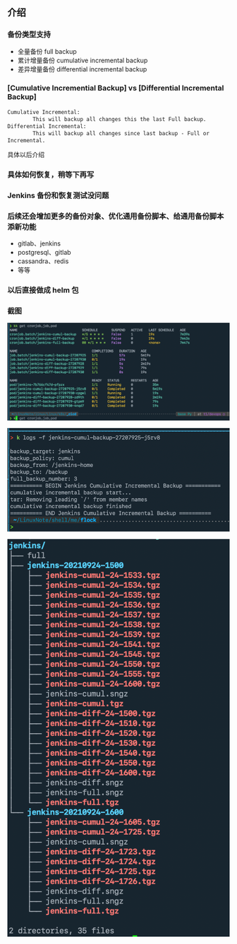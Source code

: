## 介绍

### 备份类型支持

- 全量备份 full backup
- 累计增量备份 cumulative incremental backup
- 差异增量备份 differential incremental backup

### [Cumulative Incremential Backup] vs [Differential Incremental Backup]

```
Cumulative Incremental:
		This will backup all changes this the last Full backup.
Differential Incremental:
		This will backup all changes since last backup - Full or Incremental.
```

具体以后介绍

### 具体如何恢复，稍等下再写

### Jenkins 备份和恢复测试没问题

### 后续还会增加更多的备份对象、优化通用备份脚本、给通用备份脚本添新功能

- gitlab、jenkins
- postgresql、gitlab
- cassandra、redis
- 等等

### 以后直接做成 helm 包

### 截图

![jenkins_backup_kubectl](images/jenkins_backup_kubectl_get.png)

![jenkins_backup_kubectl_logs](images/jenkins_backup_kubectl_logs.png)

![jenkins_backup_tree](images/jenkins_backup_tree.png)